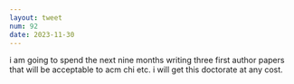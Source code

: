 ```yaml
---
layout: tweet
num: 92
date: 2023-11-30
---
```


i am going to spend the next nine months writing three first author papers that will be acceptable to acm chi etc. i will get this doctorate at any cost.
